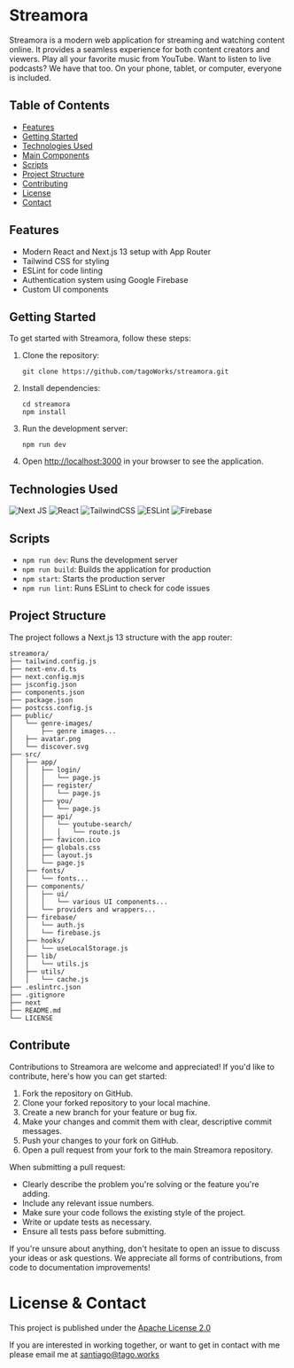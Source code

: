 # Streamora

Streamora is a modern web application for streaming and watching content online. It provides a seamless experience for both content creators and viewers. Play all your favorite music from YouTube. Want to listen to live podcasts? We have that too. On your phone, tablet, or computer, everyone is included.

## Table of Contents

- [Features](#features)
- [Getting Started](#getting-started)
- [Technologies Used](#technologies-used)
- [Main Components](#main-components)
- [Scripts](#scripts)
- [Project Structure](#project-structure)
- [Contributing](#contributing)
- [License](#license)
- [Contact](#contact)

## Features

- Modern React and Next.js 13 setup with App Router
- Tailwind CSS for styling
- ESLint for code linting
- Authentication system using Google Firebase
- Custom UI components

## Getting Started

To get started with Streamora, follow these steps:

1. Clone the repository:
   ```
   git clone https://github.com/tagoWorks/streamora.git
   ```

2. Install dependencies:
   ```
   cd streamora
   npm install
   ```

3. Run the development server:
   ```
   npm run dev
   ```

4. Open [http://localhost:3000](http://localhost:3000) in your browser to see the application.

## Technologies Used

![Next JS](https://img.shields.io/badge/Next-black?style=for-the-badge&logo=next.js&logoColor=white)
![React](https://img.shields.io/badge/react-%2320232a.svg?style=for-the-badge&logo=react&logoColor=%2361DAFB)
![TailwindCSS](https://img.shields.io/badge/tailwindcss-%2338B2AC.svg?style=for-the-badge&logo=tailwind-css&logoColor=white)
![ESLint](https://img.shields.io/badge/ESLint-4B3263?style=for-the-badge&logo=eslint&logoColor=white)
![Firebase](https://img.shields.io/badge/firebase-a08021?style=for-the-badge&logo=firebase&logoColor=ffcd34)

## Scripts

- `npm run dev`: Runs the development server
- `npm run build`: Builds the application for production
- `npm start`: Starts the production server
- `npm run lint`: Runs ESLint to check for code issues

## Project Structure

The project follows a Next.js 13 structure with the app router:

```
streamora/
├── tailwind.config.js
├── next-env.d.ts
├── next.config.mjs
├── jsconfig.json
├── components.json
├── package.json
├── postcss.config.js
├── public/
│   └── genre-images/
│       ├── genre images...
│   ├── avatar.png
│   └── discover.svg
├── src/
│   ├── app/
│   │   ├── login/
│   │   │   └── page.js
│   │   ├── register/
│   │   │   └── page.js
│   │   ├── you/
│   │   │   └── page.js
│   │   ├── api/
│   │   │   └── youtube-search/
│   │   │   │   └── route.js
│   │   ├── favicon.ico
│   │   ├── globals.css
│   │   ├── layout.js
│   │   └── page.js
│   ├── fonts/
│   │   └── fonts...
│   ├── components/
│   │   ├── ui/
│   │   │   └── various UI components...
│   │   └── providers and wrappers...
│   ├── firebase/
│   │   └── auth.js
│   │   └── firebase.js
│   ├── hooks/
│   │   └── useLocalStorage.js
│   ├── lib/
│   │   └── utils.js
│   ├── utils/
│   │   └── cache.js
├── .eslintrc.json
├── .gitignore
├── next
├── README.md
└── LICENSE
```

## Contribute

Contributions to Streamora are welcome and appreciated! If you'd like to contribute, here's how you can get started:

1. Fork the repository on GitHub.
2. Clone your forked repository to your local machine.
3. Create a new branch for your feature or bug fix.
4. Make your changes and commit them with clear, descriptive commit messages.
5. Push your changes to your fork on GitHub.
6. Open a pull request from your fork to the main Streamora repository.

When submitting a pull request:
- Clearly describe the problem you're solving or the feature you're adding.
- Include any relevant issue numbers.
- Make sure your code follows the existing style of the project.
- Write or update tests as necessary.
- Ensure all tests pass before submitting.

If you're unsure about anything, don't hesitate to open an issue to discuss your ideas or ask questions. We appreciate all forms of contributions, from code to documentation improvements!

# License & Contact
This project is published under the [Apache License 2.0](./LICENSE)

If you are interested in working together, or want to get in contact with me please email me at santiago@tago.works